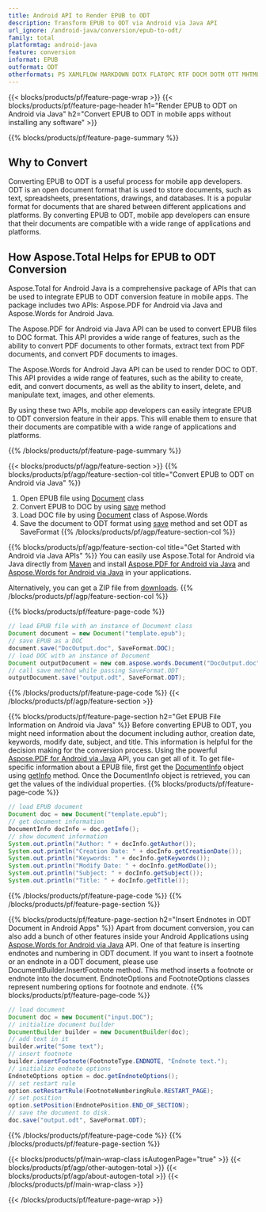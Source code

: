 ```yaml
---
title: Android API to Render EPUB to ODT
description: Transform EPUB to ODT via Android via Java API
url_ignore: /android-java/conversion/epub-to-odt/
family: total
platformtag: android-java
feature: conversion
informat: EPUB
outformat: ODT
otherformats: PS XAMLFLOW MARKDOWN DOTX FLATOPC RTF DOCM DOTM OTT MHTML PCL WORDML
---
```

{{< blocks/products/pf/feature-page-wrap >}}
{{< blocks/products/pf/feature-page-header h1="Render EPUB to ODT on Android via Java" h2="Convert EPUB to ODT in mobile apps without installing any software" >}}

{{% blocks/products/pf/feature-page-summary %}}


<h2>Why to Convert</h2>

Converting EPUB to ODT is a useful process for mobile app developers. ODT is an open document format that is used to store documents, such as text, spreadsheets, presentations, drawings, and databases. It is a popular format for documents that are shared between different applications and platforms. By converting EPUB to ODT, mobile app developers can ensure that their documents are compatible with a wide range of applications and platforms.

<h2>How Aspose.Total Helps for EPUB to ODT Conversion</h2>

Aspose.Total for Android Java is a comprehensive package of APIs that can be used to integrate EPUB to ODT conversion feature in mobile apps. The package includes two APIs: Aspose.PDF for Android via Java and Aspose.Words for Android Java. 

The Aspose.PDF for Android via Java API can be used to convert EPUB files to DOC format. This API provides a wide range of features, such as the ability to convert PDF documents to other formats, extract text from PDF documents, and convert PDF documents to images.

The Aspose.Words for Android Java API can be used to render DOC to ODT. This API provides a wide range of features, such as the ability to create, edit, and convert documents, as well as the ability to insert, delete, and manipulate text, images, and other elements.

By using these two APIs, mobile app developers can easily integrate EPUB to ODT conversion feature in their apps. This will enable them to ensure that their documents are compatible with a wide range of applications and platforms.

{{% /blocks/products/pf/feature-page-summary  %}}

{{< blocks/products/pf/agp/feature-section >}}
{{% blocks/products/pf/agp/feature-section-col title="Convert EPUB to ODT on Android via Java" %}}
1. Open EPUB file using [Document](https://reference.aspose.com/pdf/java/com.aspose.pdf/Document) class
2. Convert EPUB to DOC by using [save](https://reference.aspose.com/pdf/java/com.aspose.pdf/Document#save-java.lang.String-com.aspose.pdf.SaveOptions-) method
3. Load DOC file by using [Document](https://reference.aspose.com/words/java/com.aspose.words/Document) class of Aspose.Words  
4. Save the document to ODT format using [save](https://reference.aspose.com/words/java/com.aspose.words/Document#save(java.lang.String,int)) method and set ODT as SaveFormat
{{% /blocks/products/pf/agp/feature-section-col %}}

{{% blocks/products/pf/agp/feature-section-col title="Get Started with Android via Java APIs" %}}
You can easily use Aspose.Total for Android via Java directly from [Maven](https://releases.aspose.com/total/java/) and install [Aspose.PDF for Android via Java](https://docs.aspose.com/pdf/androidjava/installation/) and [Aspose.Words for Android via Java](https://docs.aspose.com/words/java/install-aspose-words-for-android-via-java/#install-asposewords-for-android-via-java-from-maven-repository) in your applications.

Alternatively, you can get a ZIP file from [downloads](https://releases.aspose.com/total/androidjava).
{{% /blocks/products/pf/agp/feature-section-col %}}

{{% blocks/products/pf/feature-page-code %}}
```java
// load EPUB file with an instance of Document class
Document document = new Document("template.epub");
// save EPUB as a DOC 
document.save("DocOutput.doc", SaveFormat.DOC); 
// load DOC with an instance of Document
Document outputDocument = new com.aspose.words.Document("DocOutput.doc");
// call save method while passing SaveFormat.ODT
outputDocument.save("output.odt", SaveFormat.ODT);   
```
{{% /blocks/products/pf/feature-page-code %}}
{{< /blocks/products/pf/agp/feature-section >}}

{{% blocks/products/pf/feature-page-section  h2="Get EPUB File Information on Android via Java" %}}
Before converting EPUB to ODT, you might need information about the document including author, creation date, keywords, modify date, subject, and title. This information is helpful for the decision making for the conversion process. Using the powerful [Aspose.PDF for Android via Java](https://docs.aspose.com/pdf/androidjava/) API, you can get all of it. To get file-specific information about a EPUB file, first get the [DocumentInfo](https://reference.aspose.com/pdf/java/com.aspose.pdf/DocumentInfo) object using [getInfo](https://reference.aspose.com/pdf/java/com.aspose.pdf/Document#getInfo--) method. Once the DocumentInfo object is retrieved, you can get the values of the individual properties.
{{% blocks/products/pf/feature-page-code %}}
```java
// load EPUB document
Document doc = new Document("template.epub");
// get document information
DocumentInfo docInfo = doc.getInfo();
// show document information
System.out.println("Author: " + docInfo.getAuthor());
System.out.println("Creation Date: " + docInfo.getCreationDate());
System.out.println("Keywords: " + docInfo.getKeywords());
System.out.println("Modify Date: " + docInfo.getModDate());
System.out.println("Subject: " + docInfo.getSubject());
System.out.println("Title: " + docInfo.getTitle());
```
{{% /blocks/products/pf/feature-page-code  %}}
{{% /blocks/products/pf/feature-page-section %}}

{{% blocks/products/pf/feature-page-section  h2="Insert Endnotes in ODT Document in Android Apps" %}}
Apart from document conversion, you can also add a bunch of other features inside your Android Applications using [Aspose.Words for Android via Java](https://products.aspose.com/words/androidjava/) API. One of that feature is inserting endnotes and numbering in ODT document. If you want to insert a footnote or an endnote in a ODT document, please use DocumentBuilder.InsertFootnote method. This method inserts a footnote or endnote into the document. EndnoteOptions and FootnoteOptions classes represent numbering options for footnote and endnote. 
{{% blocks/products/pf/feature-page-code %}}
```java
// load document
Document doc = new Document("input.DOC");
// initialize document builder
DocumentBuilder builder = new DocumentBuilder(doc);
// add text in it
builder.write("Some text");
// insert footnote
builder.insertFootnote(FootnoteType.ENDNOTE, "Endnote text.");
// initialize endnote options
EndnoteOptions option = doc.getEndnoteOptions();
// set restart rule
option.setRestartRule(FootnoteNumberingRule.RESTART_PAGE);
// set position
option.setPosition(EndnotePosition.END_OF_SECTION);
// save the document to disk.
doc.save("output.odt", SaveFormat.ODT);  
```
{{% /blocks/products/pf/feature-page-code  %}}
{{% /blocks/products/pf/feature-page-section %}}

{{< blocks/products/pf/main-wrap-class isAutogenPage="true" >}}
{{< blocks/products/pf/agp/other-autogen-total >}}
{{< blocks/products/pf/agp/about-autogen-total >}}
{{< /blocks/products/pf/main-wrap-class >}}

{{< /blocks/products/pf/feature-page-wrap >}}